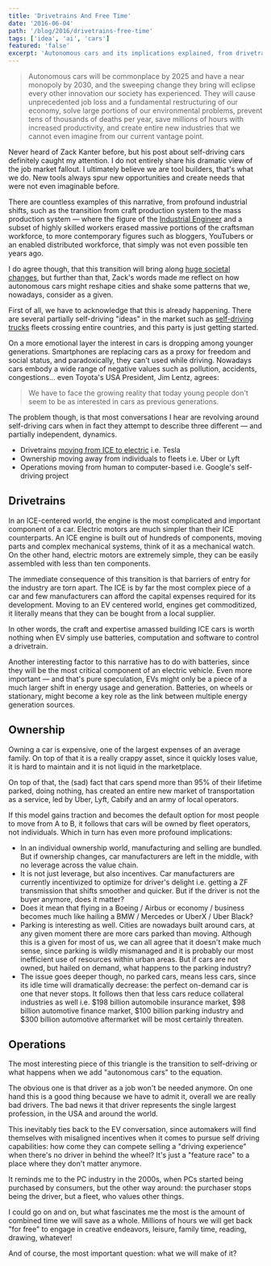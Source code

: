 ```yaml
---
title: 'Drivetrains And Free Time'
date: '2016-06-04'
path: '/blog/2016/drivetrains-free-time'
tags: ['idea', 'ai', 'cars']
featured: 'false'
excerpt: 'Autonomous cars and its implications explained, from drivetrains, ownership to operations.'
---
```


> Autonomous cars will be commonplace by 2025 and have a near monopoly by 2030, and the sweeping change they bring will eclipse every other innovation our society has experienced. They will cause unprecedented job loss and a fundamental restructuring of our economy, solve large portions of our environmental problems, prevent tens of thousands of deaths per year, save millions of hours with increased productivity, and create entire new industries that we cannot even imagine from our current vantage point.

Never heard of Zack Kanter before, but his post about self-driving cars definitely caught my attention. I do not entirely share his dramatic view of the job market fallout. I ultimately believe we are tool builders, that's what we do. New tools always spur new opportunities and create needs that were not even imaginable before.

There are countless examples of this narrative, from profound industrial shifts, such as the transition from craft production system to the mass production system — where the figure of the [Industrial Engineer](/blog/2013/industrial-engineer) and a subset of highly skilled workers erased massive portions of the craftsman workforce, to more contemporary figures such as bloggers, YouTubers or an enabled distributed workforce, that simply was not even possible ten years ago.

I do agree though, that this transition will bring along [huge societal changes](/blog/2015/ubi), but further than that, Zack's words made me reflect on how autonomous cars might reshape cities and shake some patterns that we, nowadays, consider as a given.

First of all, we have to acknowledge that this is already happening. There are several partially self-driving "ideas" in the market such as [self-driving trucks](/blog/2015/self-driving-trucks) fleets crossing entire countries, and this party is just getting started.

On a more emotional layer the interest in cars is dropping among younger generations. Smartphones are replacing cars as a proxy for freedom and social status, and paradoxically, they can't used while driving. Nowadays cars embody a wide range of negative values such as pollution, accidents, congestions… even Toyota's USA President, Jim Lentz, agrees:

> We have to face the growing reality that today young people don't seem to be as interested in cars as previous generations.

The problem though, is that most conversations I hear are revolving around self-driving cars when in fact they attempt to describe three different — and partially independent, dynamics.

- Drivetrains [moving from ICE to electric](/blog/2015/electric-car) i.e. Tesla
- Ownership moving away from individuals to fleets i.e. Uber or Lyft
- Operations moving from human to computer-based i.e. Google's self-driving project

## Drivetrains

In an ICE-centered world, the engine is the most complicated and important component of a car. Electric motors are much simpler than their ICE counterparts. An ICE engine is built out of hundreds of components, moving parts and complex mechanical systems, think of it as a mechanical watch. On the other hand, electric motors are extremely simple, they can be easily assembled with less than ten components.

The immediate consequence of this transition is that barriers of entry for the industry are torn apart. The ICE is by far the most complex piece of a car and few manufacturers can afford the capital expenses required for its development. Moving to an EV centered world, engines get commoditized, it literally means that they can be bought from a local supplier.

In other words, the craft and expertise amassed building ICE cars is worth nothing when EV simply use batteries, computation and software to control a drivetrain.

Another interesting factor to this narrative has to do with batteries, since they will be the most critical component of an electric vehicle. Even more important — and that's pure speculation, EVs might only be a piece of a much larger shift in energy usage and generation. Batteries, on wheels or stationary, might become a key role as the link between multiple energy generation sources.

## Ownership

Owning a car is expensive, one of the largest expenses of an average family. On top of that it is a really crappy asset, since it quickly loses value, it is hard to maintain and it is not liquid in the marketplace.

On top of that, the (sad) fact that cars spend more than 95% of their lifetime parked, doing nothing, has created an entire new market of transportation as a service, led by Uber, Lyft, Cabify and an army of local operators.

If this model gains traction and becomes the default option for most people to move from A to B, it follows that cars will be owned by fleet operators, not individuals. Which in turn has even more profound implications:

- In an individual ownership world, manufacturing and selling are bundled. But if ownership changes, car manufacturers are left in the middle, with no leverage across the value chain.
- It is not just leverage, but also incentives. Car manufacturers are currently incentivized to optimize for driver's delight i.e. getting a ZF transmission that shifts smoother and quicker. But if the driver is not the buyer anymore, does it matter?
- Does it mean that flying in a Boeing / Airbus or economy / business becomes much like hailing a BMW / Mercedes or UberX / Uber Black?
- Parking is interesting as well. Cities are nowadays built around cars, at any given moment there are more cars parked than moving. Although this is a given for most of us, we can all agree that it doesn't make much sense, since parking is wildly mismanaged and it is probably our most inefficient use of resources within urban areas. But if cars are not owned, but hailed on demand, what happens to the parking industry?
- The issue goes deeper though, no parked cars, means less cars, since its idle time will dramatically decrease: the perfect on-demand car is one that never stops. It follows then that less cars reduce collateral industries as well i.e. $198 billion automobile insurance market, $98 billion automotive finance market, $100 billion parking industry and $300 billion automotive aftermarket will be most certainly threaten.

## Operations

The most interesting piece of this triangle is the transition to self-driving or what happens when we add "autonomous cars" to the equation.

The obvious one is that driver as a job won't be needed anymore. On one hand this is a good thing because we have to admit it, overall we are really bad drivers. The bad news it that driver represents the single largest profession, in the USA and around the world.

This inevitably ties back to the EV conversation, since automakers will find themselves with misaligned incentives when it comes to pursue self driving capabilities: how come they can compete selling a "driving experience" when there's no driver in behind the wheel? It's just a "feature race" to a place where they don't matter anymore.

It reminds me to the PC industry in the 2000s, when PCs started being purchased by consumers, but the other way around: the purchaser stops being the driver, but a fleet, who values other things.

I could go on and on, but what fascinates me the most is the amount of combined time we will save as a whole. Millions of hours we will get back "for free" to engage in creative endeavors, leisure, family time, reading, drawing, whatever!

And of course, the most important question: what we will make of it?
